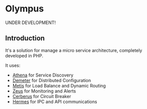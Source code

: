 # Olympus

UNDER DEVELOPMENT!

## Introduction

It's a solution for manage a micro service architecture, completely developed in PHP.

It uses:
* [Athena](https://github.com/mt-olympus/athena) for Service Discovery
* [Demeter](https://github.com/mt-olympus/demeter) for Distributed Configuration 
* [Metis](https://github.com/mt-olympus/metis) for Load Balance and Dynamic Routing
* [Zeus](https://github.com/mt-olympus/zeus) for Monitoring and Alerts
* [Cerberus](https://github.com/mt-olympus/cerberus) for Circuit Breaker
* [Hermes](https://github.com/mt-olympus/hermes) for IPC and API communications

